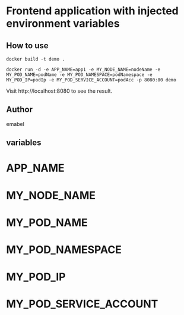 # Frontend application with injected environment variables

## How to use

    docker build -t demo .
	
    docker run -d -e APP_NAME=app1 -e MY_NODE_NAME=nodeName -e MY_POD_NAME=podName -e MY_POD_NAMESPACE=podNamespace -e MY_POD_IP=podIp -e MY_POD_SERVICE_ACCOUNT=podAcc -p 8080:80 demo

Visit http://localhost:8080 to see the result.

## Author
emabel

## variables
# APP_NAME 
# MY_NODE_NAME
# MY_POD_NAME
# MY_POD_NAMESPACE
# MY_POD_IP
# MY_POD_SERVICE_ACCOUNT